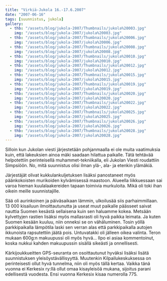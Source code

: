 ```yaml
---
title: "Virkiä-Jukola 16.-17.6.2007"
date: "2007-06-16"
tags: [suunnistus, jukola]
gallery:
  - thb: "/assets/blog/jukola-2007/Thumbnails/jukola%20003.jpg"
    img: "/assets/blog/jukola-2007/jukola%20003.jpg"
  - thb: "/assets/blog/jukola-2007/Thumbnails/jukola%20006.jpg"
    img: "/assets/blog/jukola-2007/jukola%20006.jpg"
  - thb: "/assets/blog/jukola-2007/Thumbnails/jukola%20008.jpg"
    img: "/assets/blog/jukola-2007/jukola%20008.jpg"
  - thb: "/assets/blog/jukola-2007/Thumbnails/jukola%20010.jpg"
    img: "/assets/blog/jukola-2007/jukola%20010.jpg"
  - thb: "/assets/blog/jukola-2007/Thumbnails/jukola%20012.jpg"
    img: "/assets/blog/jukola-2007/jukola%20012.jpg"
  - thb: "/assets/blog/jukola-2007/Thumbnails/jukola%20015.jpg"
    img: "/assets/blog/jukola-2007/jukola%20015.jpg"
  - thb: "/assets/blog/jukola-2007/Thumbnails/jukola%20019.jpg"
    img: "/assets/blog/jukola-2007/jukola%20019.jpg"
  - thb: "/assets/blog/jukola-2007/Thumbnails/jukola%20020.jpg"
    img: "/assets/blog/jukola-2007/jukola%20020.jpg"
  - thb: "/assets/blog/jukola-2007/Thumbnails/jukola%20022.jpg"
    img: "/assets/blog/jukola-2007/jukola%20022.jpg"
  - thb: "/assets/blog/jukola-2007/Thumbnails/jukola%20025.jpg"
    img: "/assets/blog/jukola-2007/jukola%20025.jpg"
  - thb: "/assets/blog/jukola-2007/Thumbnails/jukola%20026.jpg"
    img: "/assets/blog/jukola-2007/jukola%20026.jpg"
  - thb: "/assets/blog/jukola-2007/Thumbnails/jukola%20028.jpg"
    img: "/assets/blog/jukola-2007/jukola%20028.jpg"
---
```


Silloin kun Jukolan viesti järjestetään pohjanmaalla ei ole muita
vaatimuksia kuin, että lakeuksien ainoa mäki saadaan hilattua paikalle.
Tätä tehtävää helpotettiin perinteisellä muhammet-tekniikalla, eli
Jukolan Viesti roudattiin Simpsiöön. No, mitä suunnistus olisi ilman
ylä-, ala- ja etenkin ylämäkiä.

Järjestäjät olivat kukkulankuljetuksen lisäksi panostaneet myös
päänkokoisten murikoiden kylvämisessä maastoon. Alueella liikkuessaan
sai varoa hieman kuulalaakereiden tapaan toimivia murkuloita. Mikä oli
toki ihan oikein meille suunnistajille.

Sää oli aurinkoinen ja päiväsaikaan lämmin, ulkoilusää siis
parhaimmillaan. 13 000 kisailuun ilmoittautunutta ja useat muut paikalle
päässeet saivat nauttia Suomen kesästä sellaisena kuin sen haluamme
kokea. Metsään kylvettyjen rastien lisäksi myös mallasrasti oli hyvä
paikka leimata. Ja kuten Suomen kesään kuuluu, niin onneksi se on
vähäluminen. Tosin yöllä parkkipaikalla lämpötila laski sen verran alas
että parkkipaikalla autojen ikkunoista rapsutettiin jäätä pois.
Untuvatakki oli jälleen oikea valinta. Teron mukaan 600g:n makuupussi
oli myös hyvä... Ilpo ei asiaa kommentoinut, koska nukkui kahden
makuupussin sisällä sikeästi ja onnellisesti.

Kärkijoukkueitten GPS-seuranta on osoittautunut hyväksi lisäksi lisätä
suunnistuksen yleisöystävällisyyttä. Muutenkin Kilpailukeskuksessa on
perinteisesti ollut hyvä tunnelma, niin oli myös tällä kertaa. Vaikka
tänä vuonna ei Kerkesix ry:llä ollut omaa kisayleisöä mukana, sijoitus
parani edellisestä vuodesta. Ensi vuonna Kerkesix kisaa numerolla 775.
